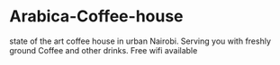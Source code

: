 # Arabica-Coffee-house
state of the art coffee house in urban Nairobi. Serving you with freshly ground Coffee and other drinks. Free wifi available 
